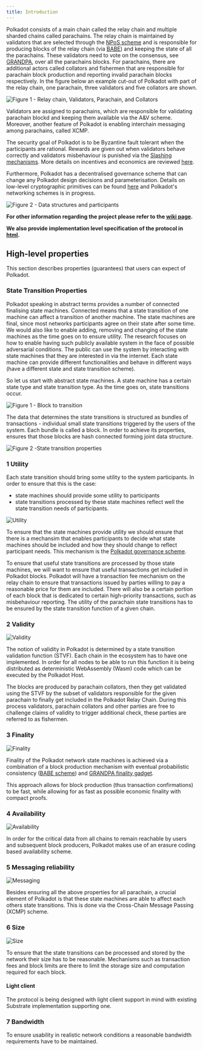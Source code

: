 ```yaml
---
title: Introduction
---
```


Polkadot consists of a main chain called the relay chain and multiple sharded chains called parachains. The relay chain is maintained by validators that are selected through the [NPoS scheme](/polkadot/protocols/NPoS/index.md#the-npos-scheme) and is responsible for producing blocks of the relay chain (via [BABE](/polkadot/protocols/block-production/Babe.md)) and keeping the state of all the parachains.
These validators need to vote on the consensus, see [GRANDPA](/polkadot/protocols/finality.md), over all the parachains blocks. For parachains, there are additional actors called collators and fishermen that are responsible for parachain block production  and reporting invalid parachain blocks respectively. In the figure below an example cut-out of Polkadot with part of the relay chain, one parachain, three validators and five collators are shown.

![Figure 1 - Relay chain, Validators, Parachain, and Collators](../images/data_structure.png)


Validators are assigned to parachains, which are responsible for validating parachain blockd and keeping them available via the A&V scheme. Moreover, another feature of Polkadot is enabling interchain messaging among parachains, called XCMP.

The security goal of Polkadot is to be Byzantine fault tolerant when the participants are rational. Rewards are given out when validators behave correctly and validators misbehaviour is punished via the [Slashing mechanisms](/polkadot/security/slashing/amounts.md). More details on incentives and economics are reviewed [here](2-token-economics.md).

Furthermore, Polkadot has a decentralised governance scheme that can change any Polkadot design decisions and parameterisation. Details on low-level cryptographic primitives can be found [here](/polkadot/security/keys/index.md) and Polkadot's networking schemes is in progress.


![Figure 2 - Data structures and participants](../images/whole.png)


**For other information regarding the project please refer to the [wiki page](https://wiki.polkadot.network).**

**We also provide implementation level specification of the protocol in [html](https://spec.polkadot.network).**

## High-level properties

This section describes properties (guarantees) that users can expect of Polkadot.


### State Transition Properties

Polkadot speaking in abstract terms provides a number of connected finalising state machines. Connected means that a state transition of one machine can affect a transition of another machine. The state machines are final, since most networks participants agree on their state after some time. We would also like to enable adding, removing and changing of the state machines as the time goes on to ensure utility.
The research focuses on how to enable having such publicly available system in the face of possible adversarial conditions. The public can use the system by interacting with state machines that they are interested in via the internet. Each state machine can provide different functionalities and behave in different ways (have a different state and state transition scheme).

So let us start with abstract state machines. A state machine has a certain state type and state transition type. As the time goes on, state transitions occur.

![Figure 1 - Block to transition](../images/block_to_transition.png)


The data that determines the state transitions is structured as bundles of transactions - individual small state transitions triggered by the users of the system. Each bundle is called a block. In order to achieve its properties, ensures that those blocks are hash connected forming joint data structure.

![Figure 2 -State transition properties](../images/properties.png)


### 1 Utility

Each state transition should bring some utility to the system participants. In order to ensure that this is the case:

- state machines should provide some utility to participants
- state transitions processed by these state machines reflect well the state transition needs of participants.

![Utility](../images/usefulness.png)

To ensure that the state machines provide utility we should ensure that there is a mechansim that enables participants to decide what state machines should be included and how they should change to reflect participant needs. This mechanism is the [Polkadot governance scheme](https://github.com/paritytech/polkadot/wiki/Governance).

To ensure that useful state transitions are processed by those state machines, we will want to ensure that useful transactions get included in Polkadot blocks. Polkadot will have a transaction fee mechanism on the relay chain to ensure that transactions issued by parties willing to pay a reasonable price for them are included. There will also be a certain portion of each block that is dedicated to certain high-priority transactions, such as misbehaviour reporting. The utility of the parachain state transitions has to be ensured by the state transition function of a given chain.

### 2 Validity

![Validity](../images/validity.png)

The notion of validity in Polkadot is determined by a state transition validation function (STVF). Each chain in the ecosystem has to have one implemented. In order for all nodes to be able to run this function it is being distributed as deterministic WebAssembly (Wasm) code which can be executed by the Polkadot Host.

The blocks are produced by parachain collators, then they get validated using the STVF by the subset of validators responsible for the given parachain to finally get included in the Polkadot Relay Chain. During this process validators, parachain collators and other parties are free to challenge claims of validity to trigger additional check, these parties are referred to as fishermen.

### 3 Finality

![Finality](../images/canonicality.png)

Finality of the Polkadot network state machines is achieved via a combination of a block production mechanism with eventual probabilistic consistency ([BABE scheme](/polkadot/protocols/block-production/Babe.md)) and [GRANDPA finality gadget](/polkadot/protocols/finality.md).

This approach allows for block production (thus transaction confirmations) to be fast, while allowing for as fast as possible economic finality with compact proofs.

### 4 Availability

![Availability](../images/availability.png)

In order for the critical data from all chains to remain reachable by users and subsequent block producers, Polkadot makes use of an erasure coding based availability scheme.

### 5 Messaging reliability

![Messaging](../images/messaging.png)

Besides ensuring all the above properties for all parachain, a crucial element of Polkadot is that these state machines are able to affect each others state transitions. This is done via the Cross-Chain Message Passing (XCMP) scheme.

### 6 Size

![Size](../images/size.png)

To ensure that the state transitions can be processed and stored by the network their size has to be reasonable. Mechanisms such as transaction fees and block limits are there to limit the storage size and computation required for each block.

#### Light client

The protocol is being designed with light client support in mind with existing Substrate implementation supporting one.

### 7 Bandwidth

To ensure usability in realistic network conditions a reasonable bandwidth requirements have to be maintained.
